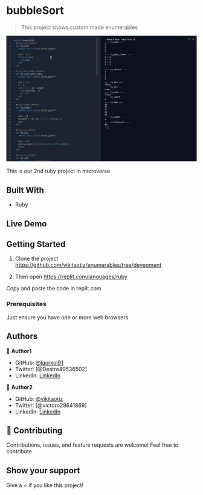 # bubbleSort

> This project shows custom made enumerables

![Screenshot](./big-sc1.png)

This is our 2nd ruby project in microverse

## Built With

- Ruby


## Live Demo


## Getting Started

1. Clone the project 
  https://github.com/vikitaotiz/enumerables/tree/devepment
  
2. Then open https://replit.com/languages/ruby

Copy and paste the code in replit.com

### Prerequisites

Just ensure you have one or more web browsers

## Authors

:bust_in_silhouette: **Author1**

- GitHub: [@igorkol91](https://github.com/igorkol91)
- Twitter: [@Destro49536502]
- LinkedIn: [LinkedIn](https://linkedin.com/in/linkedinhandle)

:bust_in_silhouette: **Author2**

- GitHub: [@vikitaotiz](https://github.com/vikitaotiz)
- Twitter: [@victoro29641869]
- LinkedIn: [LinkedIn](https://linkedin.com/in/linkedinhandle)

## :handshake: Contributing

Contributions, issues, and feature requests are welcome!
Feel free to contribute 

## Show your support

Give a ⭐️ if you like this project!

